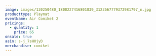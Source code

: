 ```yaml
---
image: images/130250480_1800227416801839_3123567779372981797_n.jpg
producttype: Playmat
eventName: Air Comiket 2
pricings:
  - quantity: 1
    price: 65
onsale: true
asin: s-j_7sH0jyD
merchandise: comiket
---
```

